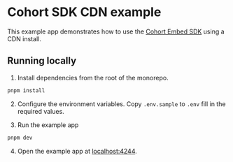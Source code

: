 # Cohort SDK CDN example

This example app demonstrates how to use the [Cohort Embed SDK](../../packages/embed-sdk/) using a CDN install.

## Running locally

1. Install dependencies from the root of the monorepo.

```sh
pnpm install
```

2. Configure the environment variables. Copy `.env.sample` to `.env` fill in the required values.

3. Run the example app

```sh
pnpm dev
```

4. Open the example app at [localhost:4244](http://localhost:4244).
